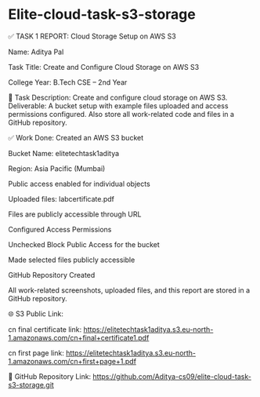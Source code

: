 # Elite-cloud-task-s3-storage
✅ TASK 1 REPORT: Cloud Storage Setup on AWS S3

Name: Aditya Pal

Task Title: Create and Configure Cloud Storage on AWS S3

College Year: B.Tech CSE – 2nd Year

📝 Task Description:
Create and configure cloud storage on AWS S3. Deliverable: A bucket setup with example files uploaded and access permissions configured. Also store all work-related code and files in a GitHub repository.

✅ Work Done:
Created an AWS S3 bucket

Bucket Name: elitetechtask1aditya 

Region: Asia Pacific (Mumbai)

Public access enabled for individual objects

Uploaded files: labcertificate.pdf

Files are publicly accessible through URL

Configured Access Permissions

Unchecked Block Public Access for the bucket

Made selected files publicly accessible

GitHub Repository Created

All work-related screenshots, uploaded files, and this report are stored in a GitHub repository.

🌐 S3 Public Link:

cn final certificate link: https://elitetechtask1aditya.s3.eu-north-1.amazonaws.com/cn+final+certificate1.pdf

cn first page link: https://elitetechtask1aditya.s3.eu-north-1.amazonaws.com/cn+first+page+1.pdf

📂 GitHub Repository Link:
https://github.com/Aditya-cs09/elite-cloud-task-s3-storage.git
